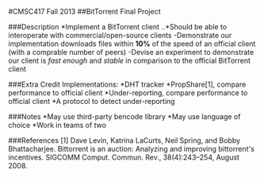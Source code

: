 #CMSC417 Fall 2013
##BitTorrent Final Project

###Description
*Implement a BitTorrent client
..*Should be able to interoperate with commercial/open-source clients
-Demonstrate our implementation downloads files within **10%** of the speed of an official client (with a comprable number of peers)
-Devise an experiment to demonstrate our client is *fast enough* and *stable* in comparison to the official BitTorrent client

###Extra Credit Implementations:
*DHT tracker
*PropShare[1], compare performance to official client
*Under-reporting, compare performance to official client
*A protocol to detect under-reporting

###Notes
*May use third-party bencode library
*May use language of choice
*Work in teams of two

###References
[1] Dave Levin, Katrina LaCurts, Neil Spring, and Bobby Bhattacharjee. Bittorrent is an auction: Analyzing and improving bittorrent's incentives. SIGCOMM Comput. Commun. Rev., 38(4):243–254, August 2008.

